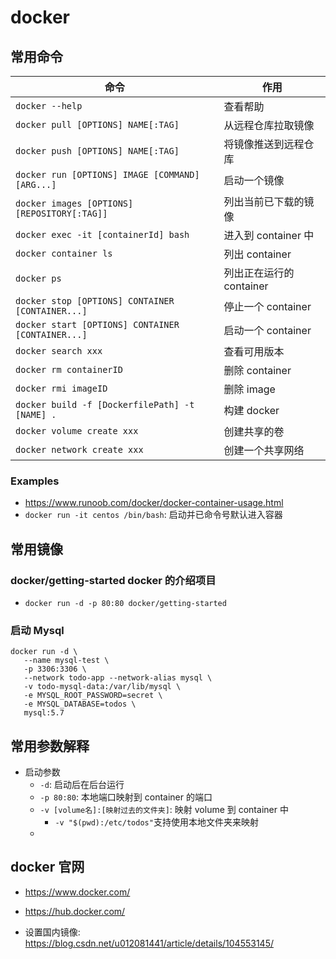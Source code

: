 # docker

## 常用命令

| 命令                                              | 作用                     |
| ------------------------------------------------- | ------------------------ |
| `docker --help`                                   | 查看帮助                 |
| `docker pull [OPTIONS] NAME[:TAG]`                | 从远程仓库拉取镜像       |
| `docker push [OPTIONS] NAME[:TAG]`                | 将镜像推送到远程仓库     |
| `docker run [OPTIONS] IMAGE [COMMAND] [ARG...]`   | 启动一个镜像             |
| `docker images [OPTIONS] [REPOSITORY[:TAG]]`      | 列出当前已下载的镜像     |
| `docker exec -it [containerId] bash`              | 进入到 container 中      |
| `docker container ls`                             | 列出 container           |
| `docker ps`                                       | 列出正在运行的 container |
| `docker stop [OPTIONS] CONTAINER [CONTAINER...]`  | 停止一个 container       |
| `docker start [OPTIONS] CONTAINER [CONTAINER...]` | 启动一个 container       |
| `docker search xxx`                               | 查看可用版本             |
| `docker rm containerID`                           | 删除 container           |
| `docker rmi imageID`                              | 删除 image               |
| `docker build -f [DockerfilePath] -t [NAME] .`    | 构建 docker              |
| `docker volume create xxx`                        | 创建共享的卷             |
| `docker network create xxx`                       | 创建一个共享网络         |

### Examples

- <https://www.runoob.com/docker/docker-container-usage.html>
- `docker run -it centos /bin/bash`: 启动并已命令号默认进入容器

## 常用镜像

### docker/getting-started docker 的介绍项目

- `docker run -d -p 80:80 docker/getting-started`

### 启动 Mysql

```shell
docker run -d \
   --name mysql-test \
   -p 3306:3306 \
   --network todo-app --network-alias mysql \
   -v todo-mysql-data:/var/lib/mysql \
   -e MYSQL_ROOT_PASSWORD=secret \
   -e MYSQL_DATABASE=todos \
   mysql:5.7
```

## 常用参数解释

- 启动参数
  - `-d`: 启动后在后台运行
  - `-p 80:80`: 本地端口映射到 container 的端口
  - `-v [volume名]:[映射过去的文件夹]`: 映射 volume 到 container 中
    - `-v "$(pwd):/etc/todos"`支持使用本地文件夹来映射
  -

## docker 官网

- <https://www.docker.com/>
- <https://hub.docker.com/>

- 设置国内镜像: <https://blog.csdn.net/u012081441/article/details/104553145/>
